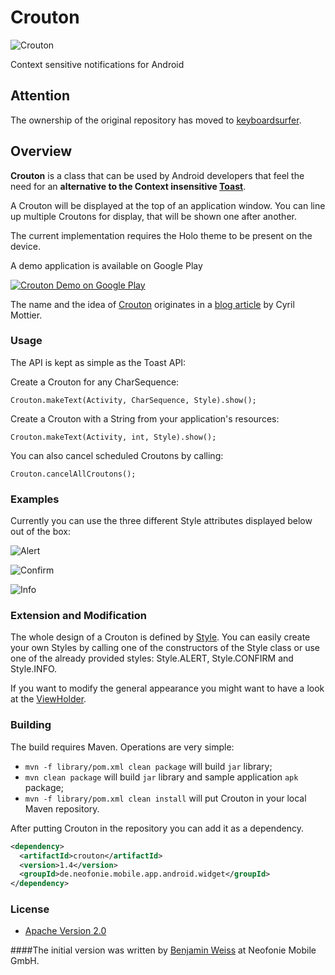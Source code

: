 # Crouton
![Crouton](https://raw.github.com/keyboardsurfer/Crouton/master/sample/res/drawable-xhdpi/ic_launcher.png "Crouton logo")

Context sensitive notifications for Android

## Attention

The ownership of the original repository has moved to [keyboardsurfer](https://github.com/keyboardsurfer/Crouton).

## Overview

**Crouton** is a class that can be used by Android developers that feel the need for an **alternative to the Context insensitive [Toast](http://developer.android.com/reference/android/widget/Toast.html)**.

A Crouton will be displayed at the top of an application window.
You can line up multiple Croutons for display, that will be shown one after another.

The current implementation requires the Holo theme to be present on the device.

A demo application is available on Google Play

<a href="http://play.google.com/store/apps/details?id=de.keyboardsurfer.app.demo.crouton">
  <img alt="Crouton Demo on Google Play"
         src="http://developer.android.com/images/brand/en_generic_rgb_wo_60.png" />
</a>

The name and the idea of [Crouton](https://github.com/keyboardsurfer/Crouton/blob/master/library/src/de/neofonie/mobile/app/android/widget/crouton/Crouton.java) originates in a [blog article](http://android.cyrilmottier.com/?p=773) by Cyril Mottier.

### Usage

The API is kept as simple as the Toast API:

Create a Crouton for any CharSequence:

    Crouton.makeText(Activity, CharSequence, Style).show();
    
Create a Crouton with a String from your application's resources:

    Crouton.makeText(Activity, int, Style).show();

You can also cancel scheduled Croutons by calling:

    Crouton.cancelAllCroutons();

### Examples
Currently you can use the three different Style attributes displayed below out of the box:

![Alert](https://github.com/keyboardsurfer/Crouton/raw/master/res/Alert.png "Example of Style.ALERT")

![Confirm](https://github.com/keyboardsurfer/Crouton/raw/master/res/Confirm.png "Example of Style.CONFIRM")

![Info](https://github.com/keyboardsurfer/Crouton/raw/master/res/Info.png "Example of Style.INFO")

### Extension and Modification

The whole design of a Crouton is defined by [Style](https://github.com/keyboardsurfer/Crouton/blob/master/library/src/de/neofonie/mobile/app/android/widget/crouton/Style.java).
You can easily create your own Styles by calling one of the constructors of the Style class or use one of the already provided styles: Style.ALERT, Style.CONFIRM and Style.INFO.

If you want to modify the general appearance you might want to have a look at the [ViewHolder](https://github.com/keyboardsurfer/Crouton/blob/master/library/src/de/neofonie/mobile/app/android/widget/crouton/ViewHolder.java).

### Building

The build requires Maven. Operations are very simple:

* `mvn -f library/pom.xml clean package` will build `jar` library;
* `mvn clean package` will build `jar` library and sample application `apk` package;
* `mvn -f library/pom.xml clean install` will put Crouton in your local Maven repository.

After putting Crouton in the repository you can add it as a dependency.

```xml
<dependency>
  <artifactId>crouton</artifactId>
  <version>1.4</version>
  <groupId>de.neofonie.mobile.app.android.widget</groupId>
</dependency>
```

### License

* [Apache Version 2.0](http://www.apache.org/licenses/LICENSE-2.0.html)

####The initial version was written by [Benjamin Weiss](https://plus.google.com/117509657298845443204) at Neofonie Mobile GmbH.
